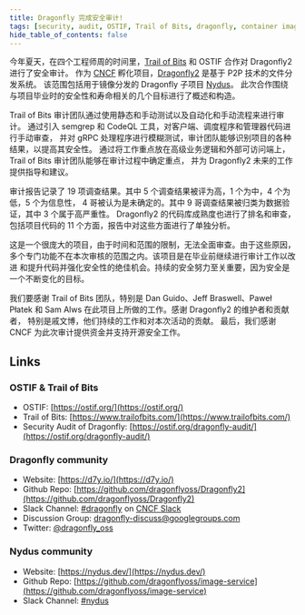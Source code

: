 ```yaml
---
title: Dragonfly 完成安全审计!
tags: [security, audit, OSTIF, Trail of Bits, dragonfly, container image, OCI, nydus, nydus-snapshotter, containerd]
hide_table_of_contents: false
---
```


今年夏天，在四个工程师周的时间里，[Trail of Bits](https://www.trailofbits.com/) 和 OSTIF 合作对 Dragonfly2 进行了安全审计。
作为 [CNCF](https://www.cncf.io/) 孵化项目，[Dragonfly2](https://d7y.io/) 是基于 P2P 技术的文件分发系统。
该范围包括用于镜像分发的 Dragonfly 子项目 [Nydus](https://nydus.dev/)。
此次合作围绕与项目毕业时的安全性和寿命相关的几个目标进行了概述和构造。

Trail of Bits 审计团队通过使用静态和手动测试以及自动化和手动流程来进行审计。
通过引入 semgrep 和 CodeQL 工具，对客户端、调度程序和管理器代码进行手动审查，
并对 gRPC 处理程序进行模糊测试，审计团队能够识别项目的各种结果，以提高其安全性。
通过将工作重点放在高级业务逻辑和外部可访问端上，Trail of Bits 审计团队能够在审计过程中确定重点，
并为 Dragonfly2 未来的工作提供指导和建议。

审计报告记录了 19 项调查结果。其中 5 个调查结果被评为高，1 个为中，4 个为低，5 个为信息性，
4 哥被认为是未确定的。其中 9 哥调查结果被归类为数据验证，其中 3 个属于高严重性。
Dragonfly2 的代码库成熟度也进行了排名和审查，包括项目代码的 11 个方面，报告中对这些方面进行了单独分析。

这是一个很庞大的项目，由于时间和范围的限制，无法全面审查。由于这些原因，
多个专门功能不在本次审核的范围之内。该项目是在毕业前继续进行审计工作以改进
和提升代码并强化安全性的绝佳机会。持续的安全努力至关重要，因为安全是一个不断变化的目标。

我们要感谢 Trail of Bits 团队，特别是 Dan Guido、Jeff Braswell、Paweł Płatek 和 Sam Alws
在此项目上所做的工作。感谢 Dragonfly2 的维护者和贡献者，
特别是戚文博，他们持续的工作和对本次活动的贡献。
最后，我们感谢 CNCF 为此次审计提供资金并支持开源安全工作。

## Links

### OSTIF & Trail of Bits

- OSTIF: [https://ostif.org/](https://ostif.org/)
- Trail of Bits: [https://www.trailofbits.com/](https://www.trailofbits.com/)
- Security Audit of Dragonfly: [https://ostif.org/dragonfly-audit/](https://ostif.org/dragonfly-audit/)

### Dragonfly community

- Website: [https://d7y.io/](https://d7y.io/)
- Github Repo: [https://github.com/dragonflyoss/Dragonfly2](https://github.com/dragonflyoss/Dragonfly2)
- Slack Channel: [#dragonfly](https://cloud-native.slack.com/messages/dragonfly/) on [CNCF Slack](https://slack.cncf.io/)
- Discussion Group: <dragonfly-discuss@googlegroups.com>
- Twitter: [@dragonfly_oss](https://twitter.com/dragonfly_oss)

### Nydus community

- Website: [https://nydus.dev/](https://nydus.dev/)
- Github Repo: [https://github.com/dragonflyoss/image-service](https://github.com/dragonflyoss/image-service)
- Slack Channel: [#nydus](https://join.slack.com/t/nydusimageservice/shared_invite/zt-pz4qvl4y-WIh4itPNILGhPS8JqdFm_w)
